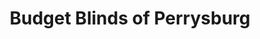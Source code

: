 ---
title: "Budget Blinds of Perrysburg"
url: /perrysburg/budget-blinds-of-perrysburg/
shop: Jalousien
---